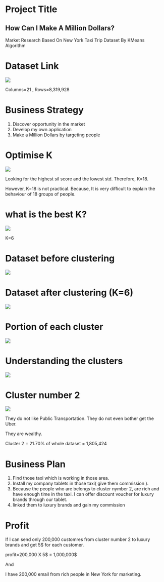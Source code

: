 # Project Title
## How Can I Make A Million Dollars?
Market Research Based On New York Taxi Trip Dataset By KMeans Algorithm
# Dataset Link
![](Dataset.jpg)

Columns=21 , Rows=8,319,928 
# Business Strategy
1) Discover opportunity in the market
2) Develop my own application
3) Make a Million Dollars by targeting people
# Optimise K
![](optimise.png)

Looking for the highest sil score and the lowest std. Therefore, K=18.

However, K=18 is not practical. Because, It is very difficult to explain the behaviour of 18 groups of people.


# what is the best K?
![](K.png)

K=6

# Dataset before clustering 
![](Before.png)
# Dataset after clustering (K=6)
![](After.png)

# Portion of each cluster
![](Portion.png)

# Understanding the clusters
![](Clusters.png)

# Cluster number 2
![](After.png)


They do not like Public Transportation.
They do not even bother get the Uber.

They are wealthy.

Cluster 2 = 21.70% of whole dataset = 1,805,424

# Business Plan
1) Find those taxi which is working in those area.
2) Install my company tablets in those taxi( give them commission ).
3) Because the people who are belongs to cluster nymber 2, are rich and have enough time in the taxi. I can offer discount voucher for luxury brands through our tablet.
4) linked them to luxury brands and gain my commission 

# Profit
If I can send only 200,000 customres from cluster number 2 to luxury brands and get 5$ for each customer.

profit=200,000 X 5$ = 1,000,000$

And

I have 200,000 email from rich people in New York for marketing.




